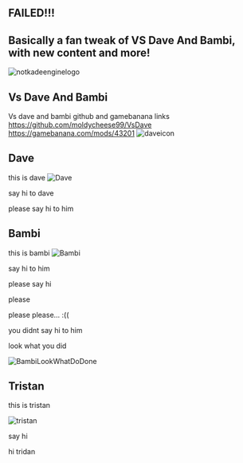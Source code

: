 ## FAILED!!!

## Basically a fan tweak of VS Dave And Bambi, with new content and more!
![notkadeenginelogo](https://media.discordapp.net/attachments/855503995119075328/907232690640654366/notkadeenginelogo.png?width=921&height=701)
## Vs Dave And Bambi
Vs dave and bambi github and gamebanana links https://github.com/moldycheese99/VsDave https://gamebanana.com/mods/43201
 ![daveicon](https://cdn.discordapp.com/attachments/890546329078620170/903663420547665970/logoBumpin.png) 

## Dave
this is dave
![Dave](https://cdn.discordapp.com/attachments/890546329078620170/907235537788756018/68747470733a2f2f63646e2e646973636f72646170702e636f6d2f6174746163686d656e74732f3839323134303136363330393839323133362f3930353236373134313239393830323135322f646f7276655f7265616c652e706e67.png)

say hi to dave

please say hi to him

## Bambi
this is bambi
![Bambi](https://cdn.discordapp.com/attachments/890546329078620170/907236335612473374/Bambiupa.gif)

say hi to him

please say hi

please

please
please... :((








you didnt say hi to him

look what you did

![BambiLookWhatDoDone](https://cdn.discordapp.com/attachments/890546329078620170/903659144706408468/8521332-nhufncfc-v4.png)

## Tristan
this is tristan

![tristan](https://cdn.discordapp.com/attachments/890546329078620170/903659381990752306/ZhG5hOR_1.png)

say hi

hi tridan

